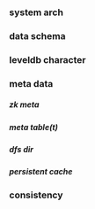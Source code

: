 ### system arch

### data schema

### leveldb character

### meta data

##### zk meta

##### meta table(t)

##### dfs dir

##### persistent cache

### consistency


